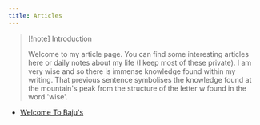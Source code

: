 ```yaml
---
title: Articles
---
```


> [!note] Introduction
> 
> Welcome to my article page. You can find some interesting articles here or daily notes about my life (I keep most of these private). I am very wise and so there is immense knowledge found within my writing. That previous sentence symbolises the knowledge found at the mountain's peak from the structure of the letter w found in the word 'wise'.

- [Welcome To Baju's](Welcome-To-Baju's.md)

